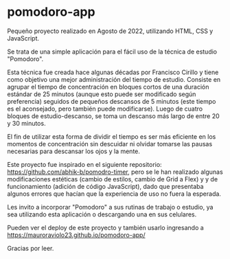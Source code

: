 # pomodoro-app
Pequeño proyecto realizado en Agosto de 2022, utilizando HTML, CSS y JavaScript.

Se trata de una simple aplicación para el fácil uso de la técnica de estudio "Pomodoro".

Esta técnica fue creada hace algunas décadas por Francisco Cirillo y tiene como objetivo
una mejor administración del tiempo de estudio. Consiste en agrupar el tiempo de concentración en bloques cortos 
de una duración estándar de 25 minutos (aunque esto puede ser modificado según preferencia) seguidos de pequeños 
descansos de 5 minutos (este tiempo es el aconsejado, pero también puede modificarse). 
Luego de cuatro bloques de estudio-descanso, se toma un descanso más largo de entre 20 y 30 minutos.

El fin de utilizar esta forma de dividir el tiempo es ser más eficiente en los momentos de concentración sin descuidar
ni olvidar tomarse las pausas necesarias para descansar los ojos y la mente.

Este proyecto fue inspirado en el siguiente repositorio: https://github.com/abhik-b/pomodro-timer, pero se le han realizado
algunas modificaciones estéticas (cambio de estilos, cambio de Grid a Flex) y  y de funcionamiento (adición de código JavaScript), 
dado que presentaba algunos errores que hacían que la experiencia de uso no fuera la esperada. 

Les invito a incorporar "Pomodoro" a sus rutinas de trabajo o estudio, ya sea utilizando esta aplicación o descargando
una en sus celulares. 

Pueden ver el deploy de este proyecto y también usarlo ingresando a https://mauroraviolo23.github.io/pomodoro-app/ 

Gracias por leer.
